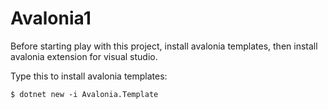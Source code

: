 # Avalonia1

Before starting play with this project, install avalonia templates, then install avalonia extension for visual studio.

Type this to install avalonia templates:
```shell
$ dotnet new -i Avalonia.Template
```
